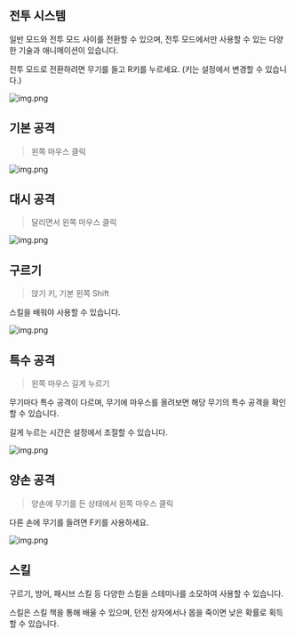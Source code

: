 ## 전투 시스템

일반 모드와 전투 모드 사이를 전환할 수 있으며, 전투 모드에서만 사용할 수 있는 다양한 기술과 애니메이션이 있습니다.

전투 모드로 전환하려면 무기를 들고 R키를 누르세요. (키는 설정에서 변경할 수 있습니다.)

![img.png](https://i.imgur.com/2DW5saD.png)

## 기본 공격

> 왼쪽 마우스 클릭

![img.png](https://i.imgur.com/V8HWA9i.png)

## 대시 공격

> 달리면서 왼쪽 마우스 클릭

![img.png](https://i.imgur.com/Em7T2Kl.png)

## 구르기

> 앉기 키, 기본 왼쪽 Shift

스킬을 배워야 사용할 수 있습니다.

![img.png](https://i.imgur.com/RSV2eVc.png)

## 특수 공격

> 왼쪽 마우스 길게 누르기

무기마다 특수 공격이 다르며, 무기에 마우스를 올려보면 해당 무기의 특수 공격을 확인할 수 있습니다.

길게 누르는 시간은 설정에서 조절할 수 있습니다.

![img.png](https://i.imgur.com/fAEgF3X.gif)

## 양손 공격

> 양손에 무기를 든 상태에서 왼쪽 마우스 클릭

다른 손에 무기를 들려면 F키를 사용하세요.

![img.png](https://i.imgur.com/PHVYrrq.png)

## 스킬

구르기, 방어, 패시브 스킬 등 다양한 스킬을 스테미나를 소모하여 사용할 수 있습니다. 

스킬은 스킬 책을 통해 배울 수 있으며, 던전 상자에서나 몹을 죽이면 낮은 확률로 획득할 수 있습니다.
